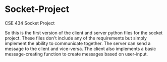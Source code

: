 # Socket-Project
CSE 434 Socket Project 

So this is the first version of the client and server python files for the socket project. These files don't include any of the requirements but simply implement the ability to communicate together. The server can send a message to the client and vice-versa. The client also implements a basic message-creating function to create messages based on user-input.

